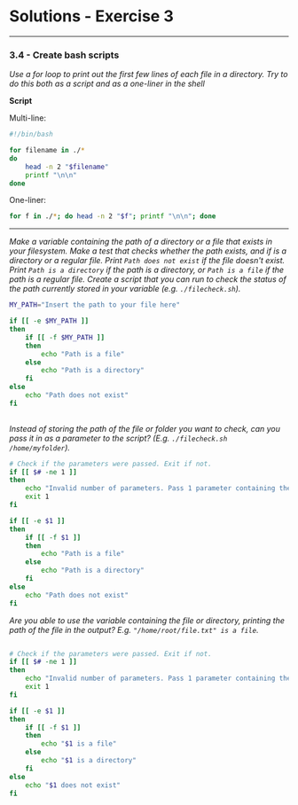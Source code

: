 # Solutions - Exercise 3

---
### 3.4 - Create bash scripts

*Use a for loop to print out the first few lines of each file in a directory. Try to do this both as a script and as a one-liner in the shell*

__Script__

Multi-line:

```bash
#!/bin/bash

for filename in ./*
do
    head -n 2 "$filename"
    printf "\n\n"
done
```

One-liner:

```bash
for f in ./*; do head -n 2 "$f"; printf "\n\n"; done
```

---

*Make a variable containing the path of a directory or a file that exists in your filesystem.
Make a test that checks whether the path exists, and if is a directory or a regular file. Print `Path does not exist` if the file doesn't exist. Print `Path is a directory` if the path is a directory, or `Path is a file` if the path is a regular file. Create a script that you can run to check the status of the path currently stored in your variable (e.g. `./filecheck.sh`).*

```bash
MY_PATH="Insert the path to your file here"

if [[ -e $MY_PATH ]]
then
    if [[ -f $MY_PATH ]]
    then
        echo "Path is a file"
    else
        echo "Path is a directory"
    fi
else
    echo "Path does not exist"
fi
    
```

*Instead of storing the path of the file or folder you want to check, can you pass it in as a parameter to the script? (E.g. `./filecheck.sh /home/myfolder`).*

```bash
# Check if the parameters were passed. Exit if not.
if [[ $# -ne 1 ]]
then
    echo "Invalid number of parameters. Pass 1 parameter containing the path to a file or directory"
    exit 1
fi

if [[ -e $1 ]]
then
    if [[ -f $1 ]]
    then
        echo "Path is a file"
    else
        echo "Path is a directory"
    fi
else
    echo "Path does not exist"
fi
```

*Are you able to use the variable containing the file or directory, printing the path of the file in the output? E.g. `"/home/root/file.txt" is a file`.* 

```bash

# Check if the parameters were passed. Exit if not.
if [[ $# -ne 1 ]]
then
    echo "Invalid number of parameters. Pass 1 parameter containing the path to a file or directory"
    exit 1
fi

if [[ -e $1 ]]
then
    if [[ -f $1 ]]
    then
        echo "$1 is a file"
    else
        echo "$1 is a directory"
    fi
else
    echo "$1 does not exist"
fi
```
